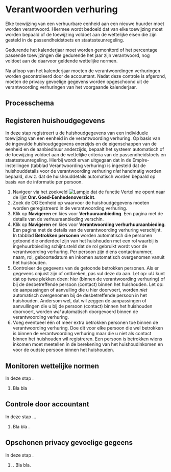 # Verantwoorden verhuring

Elke toewijzing van een verhuurbare eenheid aan een nieuwe huurder moet worden verantwoord. Hiermee wordt bedoeld dat van elke toewijzing moet worden bepaald of de toewijzing voldoet aan de wettelijke eisen die zijn gesteld in de passendheidstoets en staatssteunregeling. 

Gedurende het kalenderjaar moet worden gemonitord of het percentage passende toewijzingen die gedurende het jaar zijn verantwoord, nog voldoet aan de daarvoor geldende wettelijke normen. 

Na afloop van het kalenderjaar moeten de verantwoordingen verhuringen worden gecontroleerd door de accountant. Nadat deze controle is afgerond, moeten de privacy gevoelige gegevens worden opgeschoond uit de verantwoording verhuringen van het voorgaande kalenderjaar.   


## Processchema

## Registeren huishoudgegevens  

In deze stap registreert u de huishoudgegevens van een individuele toewijzing van een eenheid in de verantwoording verhuring. Op basis van de ingevulde huishoudgegevens enerzijds en de eigenschappen van de eenheid en de aanbiedhuur anderzijds, bepaalt het systeem automatisch of de toewijzing voldoet aan de wettelijke criteria van de passendheidstoets en staatssteunregeling. 
Hierbij wordt ervan uitgegaan dat in de Empire-instellingen (tabblad Verantwoording verhuring) is ingesteld dat de huishouddetails voor de verantwoording verhuring *niet* handmatig worden bepaald, d.w.z. dat de huishouddetails automatisch worden bepaald op basis van de informatie per persoon. 

1. Navigeer via het zoekveld ![Lampje dat de functie Vertel me opent](https://docs.microsoft.com/nl-NL/dynamics365/business-central/media/ui-search/search_small.png "Vertel me wat u wilt doen") naar de lijst **Onr. Goed-Eenhedenoverzicht**.
2. Zoek de OG Eenheid op waarvoor de huishoudgegevens moeten worden geregistreerd in de verantwoording verhuring.
3. Klik op **Navigeren** en kies voor **Verhuuraanbieding**.  Een pagina met de details van de verhuuraanbieding verschin. 
4. Klik op **Navigeren** en kies voor **Verantwoording verhurhuuraanbieding**.  Een pagina met de details van de verantwoording verhuring verschijnt. In tabblad **Betrokken personen** worden automatisch die personen getoond die onderdeel zijn van het huishouden met een rol waarbij is ingehuurbbieding schijnt.steld dat de rol gebruikt wordt voor de verantwoording verhuring. Per persoon zijn diens contactnummer, naam, rol, geboortedatum en inkomen automatisch overgenomen vanuit het huishouden. 
5. Controleer de gegevens van de getoonde betrokken personen. Als er gegevens onjuist zijn of ontbreken, pas  vul deze da aan. Let op: uU kunt dat op twee plekken doen: hier (binnen de verantwoording verhuring) of bij de desbetreffende persoon (contact) binnen het huishouden. Let op: de aanpassingen of aanvulling die u hier doorvoert, worden *niet* automatisch overgenomen bij de desbetreffende persoon in het huishouden. Andersom wel, dat wil zeggen de aanpassingen of aanvullingen die u bij de persoon (contact) binnen het huishouden doorvoert, worden *wel* automatisch doorgevoerd binnen de verantwoording verhuring. 
6. Voeg eventueel één of meer extra betrokken personen toe binnen de verantwoording verhuring. Doe dit voor elke persoon die wel betrokken is binnen de verantwoording verhuring maar die u niet als contact binnen het huishouden wil registreren. Een persoon is betrokken wiens inkomen moet meetellen in de berekening van het huishoudinkomen en voor de oudste persoon binnen het huishouden.  
 

## Monitoren wettelijke normen 

In deze stap . 

1. Bla bla 


## Controle door accountant 
In deze stap ... 

1. Bla bla . 


## Opschonen privacy gevoelige gegeens 

In deze stap  . 

1. . Bla bla. 

<!--stackedit_data:
eyJoaXN0b3J5IjpbLTM0NTAxNTk1OSwtMzc0MDI5Mjk3LDEyMz
g0NTA4NzMsMjEyNDg0OTgyOSwtMTQ2ODcxNzYzNSwtMjA4NjA4
MzI3Miw1OTc4MTkwNDhdfQ==
-->